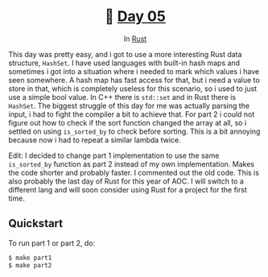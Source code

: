 <h1 align="center">🎄 <a href="https://adventofcode.com/2023/day/5">Day 05</a></h1>
<p align="center">In <a href="https://www.rust-lang.org/">Rust</a></p>

This day was pretty easy, and i got to use a more interesting Rust data structure, `HashSet`. I have
used languages with built-in hash maps and sometimes i got into a situation where i needed to mark
which values i have seen somewhere. A hash map has fast access for that, but i need a value to store
in that, which is completely useless for this scenario, so i used to just use a simple bool value.
In C++ there is `std::set` and in Rust there is `HashSet`. The biggest struggle of this day for me
was actually parsing the input, i had to fight the compiler a bit to achieve that. For part 2 i
could not figure out how to check if the sort function changed the array at all, so i settled on
using `is_sorted_by` to check before sorting. This is a bit annoying because now i had to repeat
a similar lambda twice.

Edit:
I decided to change part 1 implementation to use the same `is_sorted_by` function as part 2 instead
of my own implementation. Makes the code shorter and probably faster. I commented out the old code.
This is also probably the last day of Rust for this year of AOC. I will switch to a different lang
and will soon consider using Rust for a project for the first time.

## Quickstart
To run part 1 or part 2, do:
```sh
$ make part1
$ make part2
```
